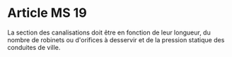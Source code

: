 # Article MS 19

La section des canalisations doit être en fonction de leur longueur, du nombre de robinets ou d'orifices à desservir et de la pression statique des conduites de ville.
